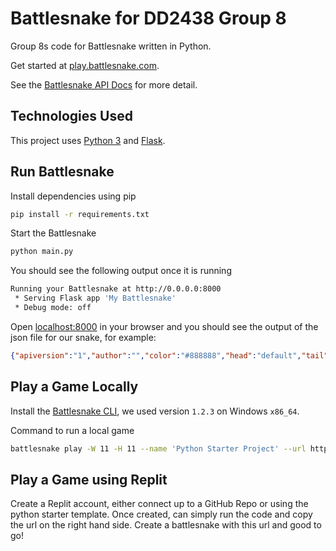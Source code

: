 # Battlesnake for DD2438 Group 8

Group 8s code for Battlesnake written in Python. 

Get started at [play.battlesnake.com](https://play.battlesnake.com).

See the [Battlesnake API Docs](https://docs.battlesnake.com/api) for more detail. 

## Technologies Used

This project uses [Python 3](https://www.python.org/) and [Flask](https://flask.palletsprojects.com/).

## Run Battlesnake

Install dependencies using pip

```sh
pip install -r requirements.txt
```

Start the Battlesnake

```sh
python main.py
```

You should see the following output once it is running

```sh
Running your Battlesnake at http://0.0.0.0:8000
 * Serving Flask app 'My Battlesnake'
 * Debug mode: off
```

Open [localhost:8000](http://localhost:8000) in your browser and you should see the output of the json file for our snake, for example:

```json
{"apiversion":"1","author":"","color":"#888888","head":"default","tail":"default"}
```

## Play a Game Locally

Install the [Battlesnake CLI](https://github.com/BattlesnakeOfficial/rules/tree/main/cli), we used version `1.2.3` on Windows `x86_64`. 

Command to run a local game

```sh
battlesnake play -W 11 -H 11 --name 'Python Starter Project' --url http://localhost:8000 -g solo --browser
```

## Play a Game using Replit

Create a Replit account, either connect up to a GitHub Repo or using the python starter template. Once created, can simply run the code and copy the url on the right hand side. Create a battlesnake with this url and good to go!
